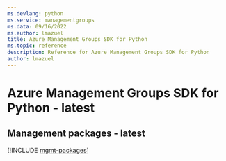 ```yaml
---
ms.devlang: python
ms.service: managementgroups
ms.data: 09/16/2022
ms.author: lmazuel
title: Azure Management Groups SDK for Python
ms.topic: reference
description: Reference for Azure Management Groups SDK for Python
author: lmazuel
---
```

# Azure Management Groups SDK for Python - latest

## Management packages - latest
[!INCLUDE [mgmt-packages](management-groups-mgmt-index.md)]